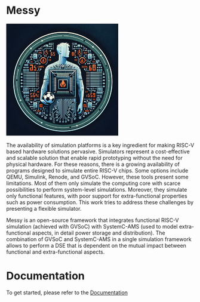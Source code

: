 # Messy

<img src="docs/images/logo.webp" alt="drawing" width="300"/>

The availability of simulation platforms is a key ingredient for making RISC-V based hardware solutions pervasive. Simulators represent a cost-effective and scalable solution that enable rapid prototyping without the need for physical hardware. For these reasons, there is a growing availability of programs designed to simulate entire RISC-V chips. Some options include QEMU, Simulink, Renode, and GVSoC. However, these tools present some limitations. Most of them only simulate the computing core with scarce possibilities to perform system-level simulations. Moreover, they simulate only functional features, with poor support for extra-functional properties such as power consumption. This work tries to address these challenges by presenting a flexible simulator.

Messy is an open-source framework that integrates functional RISC-V simulation (achieved with GVSoC) with SystemC-AMS (used to model extra-functional aspects, in detail power storage and distribution). The combination of GVSoC and SystemC-AMS in a single simulation framework allows to perform a DSE that is dependent on the mutual impact between functional and extra-functional aspects. 

# Documentation

To get started, please refer to the [Documentation](https://eml-eda.github.io/messy/)
